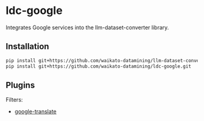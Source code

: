 # ldc-google
Integrates Google services into the llm-dataset-converter library.


## Installation

```bash
pip install git+https://github.com/waikato-datamining/llm-dataset-converter.git
pip install git+https://github.com/waikato-datamining/ldc-google.git
```

## Plugins

Filters:

* [google-translate](plugins/google-translate.md)

